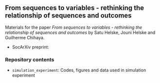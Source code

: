 ## From sequences to variables - rethinking the relationship of sequences and outcomes

Materials for the paper *From sequences to variables - rethinking the relationship of sequences and outcomes* by Satu Helske, Jouni Helske and Guilherme Chihaya.

* SocArXiv preprint:

### Repository contents

* `simulation_experiment`: Codes, figures and data used in simulation experiment
